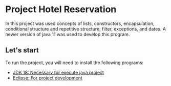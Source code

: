 # Project Hotel Reservation 

In this project was used concepts of lists, constructors, encapsulation, conditional structure and repetitive structure, filter, exceptions, and dates.
A newer version of java 11 was used to develop this program.

## Let's start

To run the project, you will need to install the following programs:

- [JDK 18: Necessary for execute java project](https://www.oracle.com/java/technologies/javase/jdk18-archive-downloads.html)
- [Eclipse: For project development](https://www.eclipse.org/downloads/download.php?file=/oomph/epp/2022-09/R/eclipse-inst-jre-win64.exe)

